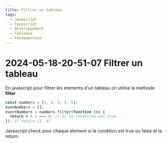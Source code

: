 ```yaml
---
title: Filtrer un tableau
tags:
  - Javascript
  - Typescript
  - Developpement
  - Tableaux
  - Fondamentaux
---
```


# 2024-05-18-20-51-07 Filtrer un tableau

En javascript pour filtrer les elements d'un tableau on utilise la methode **filter**

```js
const numbers = [1, 2, 3, 4, 5];
evenNumbers = [];
eventNumbers = numbers.filter(function (n) {
  return n % 2 === 0; // Si la condition est true
}); // return [2, 4]
```

Javascript check pour chaque element si la condition est true ou false et la return.
